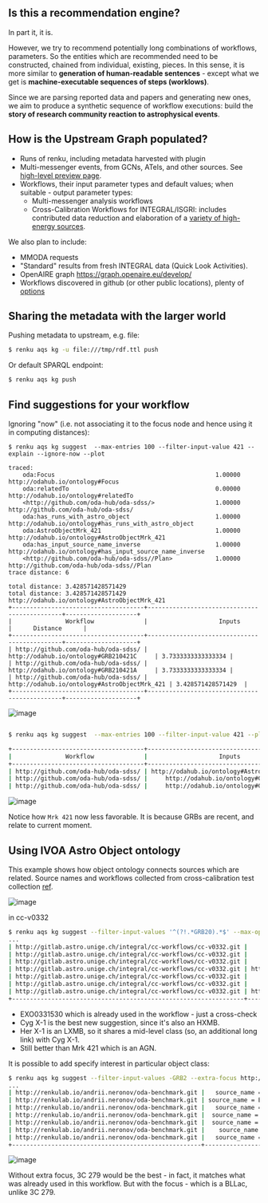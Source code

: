 ## Is this a recommendation engine?

In part it, it is. 

However, we try to recommend potentially long combinations of workflows, parameters. 
So the entities which are recommended need to be constructed, chained from individual, existing, pieces. In this sense, it is more similar to **generation of human-readable sentences** - except what we get is **machine-executable sequences of steps (worklows)**.

Since we are parsing reported data and papers and generating new ones, we aim to produce a synthetic sequence of workflow executions: build the **story of research community reaction to astrophysical events**.

## How is the Upstream Graph populated?

* Runs of renku, including metadata harvested with plugin 
* Multi-messenger events, from GCNs, ATels, and other sources. See [high-level preview page](https://integral-observatory.github.io/).
* Workflows, their input parameter types and default values; when suitable - output parameter types:
  * Multi-messenger analysis workflows
  * Cross-Calibration Workflows for INTEGRAL/ISGRI: includes contributed data reduction and elaboration of a [variety of high-energy sources](https://share.streamlit.io/volodymyrss/streamlit-cc/app.py).

We also plan to include:
* MMODA requests
* "Standard" results from fresh INTEGRAL data (Quick Look Activities).
* OpenAIRE graph https://graph.openaire.eu/develop/
* Workflows discovered in github (or other public locations), plenty of [options](https://github.com/search?q=astroquery+in%3Afile+extension%3Aipynb)


## Sharing the metadata with the larger world

Pushing metadata to upstream, e.g. file:

```bash
$ renku aqs kg -u file:///tmp/rdf.ttl push
```

Or default SPARQL endpoint:

```bash
$ renku aqs kg push
```

## Find suggestions for your workflow


Ignoring "now" (i.e. not associating it to the focus node and hence using it in computing distances):


```
$ renku aqs kg suggest  --max-entries 100 --filter-input-value 421 --explain --ignore-now --plot

traced:
    oda:Focus                                             1.00000  http://odahub.io/ontology#Focus
    oda:relatedTo                                         0.00000  http://odahub.io/ontology#relatedTo
    <http://github.com/oda-hub/oda-sdss/>                 1.00000  http://github.com/oda-hub/oda-sdss/
    oda:has_runs_with_astro_object                        1.00000  http://odahub.io/ontology#has_runs_with_astro_object
    oda:AstroObjectMrk_421                                1.00000  http://odahub.io/ontology#AstroObjectMrk_421
    oda:has_input_source_name_inverse                     1.00000  http://odahub.io/ontology#has_input_source_name_inverse
    <http://github.com/oda-hub/oda-sdss//Plan>            1.00000  http://github.com/oda-hub/oda-sdss//Plan
trace distance: 6

total distance: 3.428571428571429
total distance: 3.428571428571429 http://odahub.io/ontology#AstroObjectMrk_421
+-------------------------------------+----------------------------------------------+--------------------+
|               Workflow              |                    Inputs                    |      Distance      |
+-------------------------------------+----------------------------------------------+--------------------+
| http://github.com/oda-hub/oda-sdss/ |     http://odahub.io/ontology#GRB210421C     | 3.7333333333333334 |
| http://github.com/oda-hub/oda-sdss/ |     http://odahub.io/ontology#GRB210421A     | 3.7333333333333334 |
| http://github.com/oda-hub/oda-sdss/ | http://odahub.io/ontology#AstroObjectMrk_421 | 3.428571428571429  |
+-------------------------------------+----------------------------------------------+--------------------+
```

![image](https://user-images.githubusercontent.com/3909535/141481430-f487319b-aca1-4ea2-b79a-a41923e5c530.png)




```bash

$ renku aqs kg suggest  --max-entries 100 --filter-input-value 421 --plot```

+-------------------------------------+----------------------------------------------+--------------------+
|               Workflow              |                    Inputs                    |      Distance      |
+-------------------------------------+----------------------------------------------+--------------------+
| http://github.com/oda-hub/oda-sdss/ | http://odahub.io/ontology#AstroObjectMrk_421 | 3.428571428571429  |
| http://github.com/oda-hub/oda-sdss/ |     http://odahub.io/ontology#GRB210421A     | 2.4317929154938036 |
| http://github.com/oda-hub/oda-sdss/ |     http://odahub.io/ontology#GRB210421C     | 2.431026469780614  |

```
![image](https://user-images.githubusercontent.com/3909535/141480299-6d50853a-f1e9-47ee-8134-aa9fb512cb23.png)


Notice how `Mrk 421` now less favorable. It is because GRBs are recent, and relate to current moment.




## Using IVOA Astro Object ontology

This example shows how object ontology connects sources which are related. Source names and workflows collected from cross-calibration test collection [ref](...).

![image](https://user-images.githubusercontent.com/3909535/141535619-e48808e6-2154-456e-962b-1f341ca574d9.png)

in cc-v0332

```bash
$ renku aqs kg suggest --filter-input-values '^(?!.*GRB20).*$' --max-options 1500 --learn-inputs --explain  --ignore-now
...
| http://gitlab.astro.unige.ch/integral/cc-workflows/cc-v0332.git |     http://odahub.io/ontology#GRB210101A     | 12.68031496062992 |
| http://gitlab.astro.unige.ch/integral/cc-workflows/cc-v0332.git |     http://odahub.io/ontology#GRB080102A     | 12.68031496062992 |
| http://gitlab.astro.unige.ch/integral/cc-workflows/cc-v0332.git |     http://odahub.io/ontology#GRB080101A     | 12.68031496062992 |
| http://gitlab.astro.unige.ch/integral/cc-workflows/cc-v0332.git | http://odahub.io/ontology#AstroObjectMrk_421 | 12.68031496062992 |
| http://gitlab.astro.unige.ch/integral/cc-workflows/cc-v0332.git |    http://odahub.io/ontology/values#HerX1    |  7.38715063802749 |
| http://gitlab.astro.unige.ch/integral/cc-workflows/cc-v0332.git |    http://odahub.io/ontology/values#CygX1    | 5.013123617596461 |
| http://gitlab.astro.unige.ch/integral/cc-workflows/cc-v0332.git | http://odahub.io/ontology/values#EXO0331530  | 4.421476510067114 |
+-----------------------------------------------------------------+----------------------------------------------+-------------------+
```


* EXO0331530 which is already used in the workflow - just a cross-check
* Cyg X-1 is the best new suggestion, since it's also an HXMB. 
* Her X-1 is an LXMB, so it shares a mid-level class (so, an additional long link) with Cyg X-1. 
* Still better than Mrk 421 which is an AGN.


It is possible to add specify interest in particular object class:

```bash
$ renku aqs kg suggest --filter-input-values -GRB2 --extra-focus http://www.ivoa.net/rdf/object-type#bl-lac
...
| http://renkulab.io/andrii.neronov/oda-benchmark.git |   source_name = Her X-1    | 3.2807881773399012 |
| http://renkulab.io/andrii.neronov/oda-benchmark.git | source_name = EXO 0331+530 | 3.2807881773399012 |
| http://renkulab.io/andrii.neronov/oda-benchmark.git |   source_name = Cyg X-1    | 3.2807881773399012 |
| http://renkulab.io/andrii.neronov/oda-benchmark.git |  source_name = GRB080101A  | 3.057648152884949  |
| http://renkulab.io/andrii.neronov/oda-benchmark.git |  source_name = GRB080102A  | 3.0576478882363274 |
| http://renkulab.io/andrii.neronov/oda-benchmark.git |    source_name = 3C 279    |        2.25        |
| http://renkulab.io/andrii.neronov/oda-benchmark.git |   source_name = Mrk 421    | 1.6517763713260378 |
+-----------------------------------------------------+----------------------------+--------------------+
```
![image](https://user-images.githubusercontent.com/3909535/142404255-48c35829-5f46-4a6b-8270-afcc1cf61faf.png)


Without extra focus, 3C 279 would be the best - in fact, it matches what was already used in this workflow. But with the focus - which is a BLLac, unlike 3C 279.


